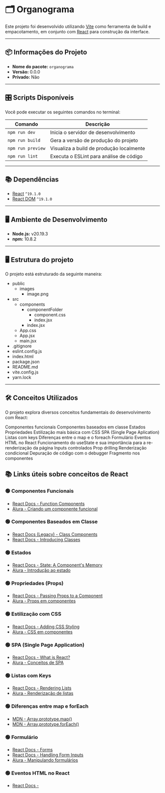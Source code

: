 # 🗂️ Organograma

Este projeto foi desenvolvido utilizando [Vite](https://vitejs.dev/) como ferramenta de build 
e empacotamento, em conjunto com [React](https://react.dev/) para construção da interface.

---

## 📦 Informações do Projeto

- **Nome do pacote:** `organograma`
- **Versão:** 0.0.0
- **Privado:** Não

---

## 🎛️ Scripts Disponíveis

Você pode executar os seguintes comandos no terminal:

| Comando             | Descrição                                                 |
|---------------------|-----------------------------------------------------------|
| `npm run dev`       | Inicia o servidor de desenvolvimento                      |
| `npm run build`     | Gera a versão de produção do projeto                      |
| `npm run preview`   | Visualiza a build de produção localmente                  |
| `npm run lint`      | Executa o ESLint para análise de código                   |

---

## 📚 Dependências

- [React](https://react.dev/) `^19.1.0`
- [React DOM](https://react.dev/reference/react-dom) `^19.1.0`

---

## 🖥️ Ambiente de Desenvolvimento

- **Node.js:** v20.19.3
- **npm:** 10.8.2

---

## 🖥️ Estrutura do projeto

O projeto está estruturado da seguinte maneira:

- public
  - images
    - image.png
- src
  - components
    - componentFolder
      - component.css
      - index.jsx
    - index.jsx
  - App.css
  - App.jsx
  - main.jsx
- .gitignore
- eslint.config.js
- index.html
- package.json
- README.md
- vite.config.js
- yarn.lock

---

## 🛠️ Conceitos Utilizados

O projeto explora diversos conceitos fundamentais do desenvolvimento com React:

Componentes funcionais
Componentes baseados em classe
Estados
Propriedades
Estilização mais básica com CSS
SPA (Single Page Aplication)
Listas com keys
Diferenças entre o map e o foreach
Formulário
Eventos HTML no React
Funcionamento do useState e sua importância para a re-renderização da página
Inputs controlados
Prop drilling
Renderização condicional
Depuração de código com o debugger
Fragmento nos componentes

## 📚 Links úteis sobre conceitos de React

### 🟢 Componentes Funcionais
- [React Docs - Function Components](https://react.dev/learn/your-first-component)
- [Alura - Criando um componente funcional](https://cursos.alura.com.br/course/react-desenvolvendo-com-js-react)

### 🟢 Componentes Baseados em Classe
- [React Docs (Legacy) - Class Components](https://legacy.reactjs.org/docs/react-component.html)
- [React Docs - Introducing Classes](https://legacy.reactjs.org/docs/components-and-props.html#function-and-class-components)

### 🟢 Estados
- [React Docs - State: A Component's Memory](https://react.dev/learn/state-a-components-memory)
- [Alura - Introdução ao estado](https://cursos.alura.com.br/course/react-desenvolvendo-com-js-react)

### 🟢 Propriedades (Props)
- [React Docs - Passing Props to a Component](https://react.dev/learn/passing-props-to-a-component)
- [Alura - Props em componentes](https://cursos.alura.com.br/course/react-desenvolvendo-com-js-react)

### 🟢 Estilização com CSS
- [React Docs - Adding CSS Styling](https://react.dev/learn/adding-styles)
- [Alura - CSS em componentes](https://cursos.alura.com.br/course/react-desenvolvendo-com-js-react)

### 🟢 SPA (Single Page Application)
- [React Docs - What is React?](https://react.dev/learn#react-is-a-library)
- [Alura - Conceitos de SPA](https://cursos.alura.com.br/course/react-desenvolvendo-com-js-react)

### 🟢 Listas com Keys
- [React Docs - Rendering Lists](https://react.dev/learn/rendering-lists)
- [Alura - Renderização de listas](https://cursos.alura.com.br/course/react-desenvolvendo-com-js-react)

### 🟢 Diferenças entre map e forEach
- [MDN - Array.prototype.map()](https://developer.mozilla.org/en-US/docs/Web/JavaScript/Reference/Global_Objects/Array/map)
- [MDN - Array.prototype.forEach()](https://developer.mozilla.org/en-US/docs/Web/JavaScript/Reference/Global_Objects/Array/forEach)

### 🟢 Formulário
- [React Docs - Forms](https://react.dev/learn/forms)
- [React Docs - Handling Form Inputs](https://react.dev/learn/forms)
- [Alura - Manipulando formulários](https://cursos.alura.com.br/course/react-desenvolvendo-com-js-react)

### 🟢 Eventos HTML no React
- [React Docs -]()
